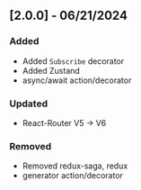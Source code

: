 ## [2.0.0] - 06/21/2024

### Added

- Added `Subscribe` decorator
- Added Zustand
- async/await action/decorator

### Updated

- React-Router V5 -> V6

### Removed

- Removed redux-saga, redux
- generator action/decorator